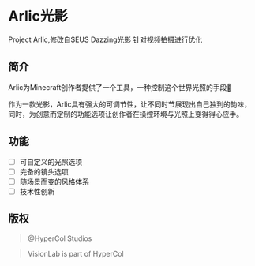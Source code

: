# Arlic光影

Project Arlic,修改自SEUS Dazzing光影
针对视频拍摄进行优化

## 简介

Arlic为Minecraft创作者提供了一个工具，一种控制这个世界光照的手段🚀️

作为一款光影，Arlic具有强大的可调节性，让不同时节展现出自己独到的韵味，同时，为创意而定制的功能选项让创作者在操控环境与光照上变得得心应手。

## 功能

* [ ] 可自定义的光照选项
* [ ] 完备的镜头选项
* [ ] 随场景而变的风格体系
* [ ] 技术性创新

## 版权

> @HyperCol Studios

> VisionLab is part of HyperCol
